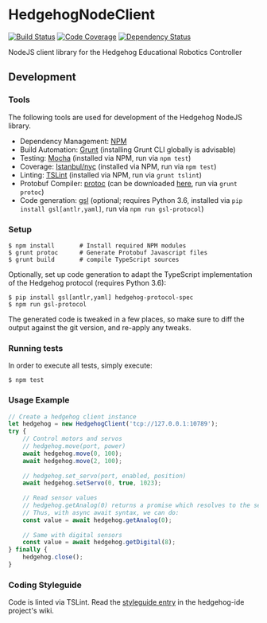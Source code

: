 # HedgehogNodeClient
[![Build Status](https://travis-ci.org/PRIArobotics/HedgehogNodeClient.svg?branch=master)](https://travis-ci.org/PRIArobotics/HedgehogNodeClient)
[![Code Coverage](https://coveralls.io/repos/github/PRIArobotics/HedgehogNodeClient/badge.svg?branch=master)](https://coveralls.io/github/PRIArobotics/HedgehogNodeClient?branch=master)
[![Dependency Status](https://david-dm.org/priarobotics/HedgehogNodeClient/status.svg)](https://david-dm.org/priarobotics/HedgehogNodeClient)

NodeJS client library for the Hedgehog Educational Robotics Controller

## Development
### Tools
The following tools are used for development of the Hedgehog NodeJS library.
- Dependency Management: [NPM](https://www.npmjs.com/)
- Build Automation: [Grunt](http://gruntjs.com/) (installing Grunt CLI globally is advisable)
- Testing: [Mocha](http://mochajs.org/) (installed via NPM, run via `npm test`)
- Coverage: [Istanbul/nyc](https://istanbul.js.org/) (installed via NPM, run via `npm test`)
- Linting: [TSLint](https://palantir.github.io/tslint/) (installed via NPM, run via `grunt tslint`)
- Protobuf Compiler: [protoc](https://github.com/google/protobuf) (can be downloaded [here](https://github.com/google/protobuf/releases), run via `grunt protoc`)
- Code generation: [gsl](https://github.com/SillyFreak/gsl) (optional; requires Python 3.6, installed via `pip install gsl[antlr,yaml]`, run via `npm run gsl-protocol`)

### Setup
```
$ npm install       # Install required NPM modules
$ grunt protoc      # Generate Protobuf Javascript files
$ grunt build       # compile TypeScript sources
```

Optionally, set up code generation to adapt the TypeScript implementation of the Hedgehog protocol (requires Python 3.6):

```
$ pip install gsl[antlr,yaml] hedgehog-protocol-spec
$ npm run gsl-protocol
```

The generated code is tweaked in a few places, so make sure to diff the output against the git version,
and re-apply any tweaks.

### Running tests
In order to execute all tests, simply execute:
```
$ npm test
```

### Usage Example
```TypeScript
// Create a hedgehog client instance
let hedgehog = new HedgehogClient('tcp://127.0.0.1:10789');
try {
    // Control motors and servos
    // hedgehog.move(port, power)
    await hedgehog.move(0, 100);
    await hedgehog.move(2, 100);
    
    // hedgehog.set_servo(port, enabled, position)
    await hedgehog.setServo(0, true, 1023);
    
    // Read sensor values
    // hedgehog.getAnalog(0) returns a promise which resolves to the sensor value
    // Thus, with async await syntax, we can do:
    const value = await hedgehog.getAnalog(0);
    
    // Same with digital sensors
    const value = await hedgehog.getDigital(8);
} finally {
    hedgehog.close();
}
```

### Coding Styleguide
Code is linted via TSLint.
Read the [styleguide entry](https://github.com/PRIArobotics/hedgehog-ide/wiki/Styleguide) in the hedgehog-ide project's wiki.
